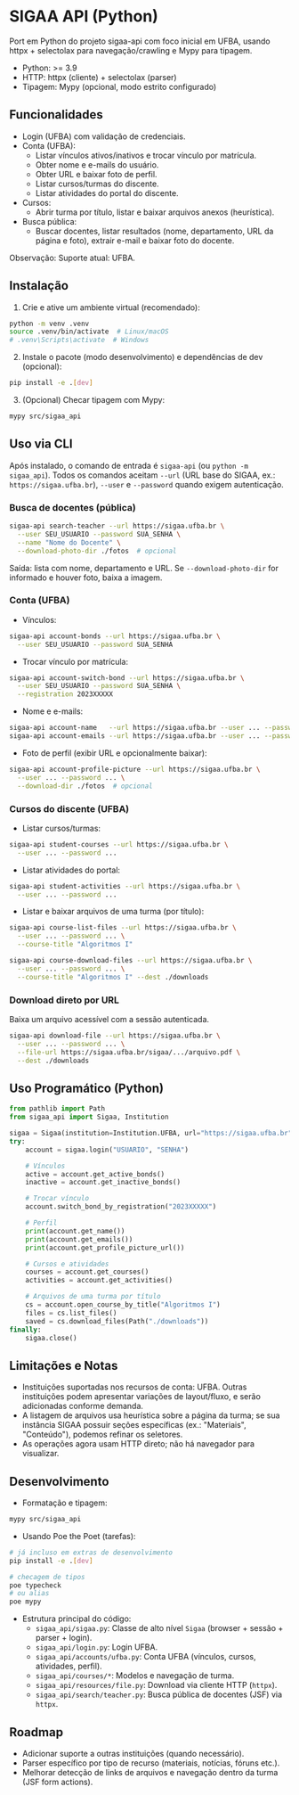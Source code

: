# SIGAA API (Python)

Port em Python do projeto sigaa-api com foco inicial em UFBA, usando httpx + selectolax para navegação/crawling e Mypy para tipagem.

- Python: >= 3.9
- HTTP: httpx (cliente) + selectolax (parser)
- Tipagem: Mypy (opcional, modo estrito configurado)

## Funcionalidades

- Login (UFBA) com validação de credenciais.
- Conta (UFBA):
  - Listar vínculos ativos/inativos e trocar vínculo por matrícula.
  - Obter nome e e-mails do usuário.
  - Obter URL e baixar foto de perfil.
  - Listar cursos/turmas do discente.
  - Listar atividades do portal do discente.
- Cursos:
  - Abrir turma por título, listar e baixar arquivos anexos (heurística).
- Busca pública:
  - Buscar docentes, listar resultados (nome, departamento, URL da página e foto), extrair e-mail e baixar foto do docente.

Observação: Suporte atual: UFBA.

## Instalação

1) Crie e ative um ambiente virtual (recomendado):

```bash
python -m venv .venv
source .venv/bin/activate  # Linux/macOS
# .venv\Scripts\activate  # Windows
```

2) Instale o pacote (modo desenvolvimento) e dependências de dev (opcional):

```bash
pip install -e .[dev]
```

3) (Opcional) Checar tipagem com Mypy:

```bash
mypy src/sigaa_api
```

## Uso via CLI

Após instalado, o comando de entrada é `sigaa-api` (ou `python -m sigaa_api`). Todos os comandos aceitam `--url` (URL base do SIGAA, ex.: `https://sigaa.ufba.br`), `--user` e `--password` quando exigem autenticação.

### Busca de docentes (pública)

```bash
sigaa-api search-teacher --url https://sigaa.ufba.br \
  --user SEU_USUARIO --password SUA_SENHA \
  --name "Nome do Docente" \
  --download-photo-dir ./fotos  # opcional
```

Saída: lista com nome, departamento e URL. Se `--download-photo-dir` for informado e houver foto, baixa a imagem.

### Conta (UFBA)

- Vínculos:

```bash
sigaa-api account-bonds --url https://sigaa.ufba.br \
  --user SEU_USUARIO --password SUA_SENHA
```

- Trocar vínculo por matrícula:

```bash
sigaa-api account-switch-bond --url https://sigaa.ufba.br \
  --user SEU_USUARIO --password SUA_SENHA \
  --registration 2023XXXXX
```

- Nome e e-mails:

```bash
sigaa-api account-name   --url https://sigaa.ufba.br --user ... --password ...
sigaa-api account-emails --url https://sigaa.ufba.br --user ... --password ...
```

- Foto de perfil (exibir URL e opcionalmente baixar):

```bash
sigaa-api account-profile-picture --url https://sigaa.ufba.br \
  --user ... --password ... \
  --download-dir ./fotos  # opcional
```

### Cursos do discente (UFBA)

- Listar cursos/turmas:

```bash
sigaa-api student-courses --url https://sigaa.ufba.br \
  --user ... --password ...
```

- Listar atividades do portal:

```bash
sigaa-api student-activities --url https://sigaa.ufba.br \
  --user ... --password ...
```

- Listar e baixar arquivos de uma turma (por título):

```bash
sigaa-api course-list-files --url https://sigaa.ufba.br \
  --user ... --password ... \
  --course-title "Algoritmos I"

sigaa-api course-download-files --url https://sigaa.ufba.br \
  --user ... --password ... \
  --course-title "Algoritmos I" --dest ./downloads
```

### Download direto por URL

Baixa um arquivo acessível com a sessão autenticada.

```bash
sigaa-api download-file --url https://sigaa.ufba.br \
  --user ... --password ... \
  --file-url https://sigaa.ufba.br/sigaa/.../arquivo.pdf \
  --dest ./downloads
```

## Uso Programático (Python)

```python
from pathlib import Path
from sigaa_api import Sigaa, Institution

sigaa = Sigaa(institution=Institution.UFBA, url="https://sigaa.ufba.br")
try:
    account = sigaa.login("USUARIO", "SENHA")

    # Vínculos
    active = account.get_active_bonds()
    inactive = account.get_inactive_bonds()

    # Trocar vínculo
    account.switch_bond_by_registration("2023XXXXX")

    # Perfil
    print(account.get_name())
    print(account.get_emails())
    print(account.get_profile_picture_url())

    # Cursos e atividades
    courses = account.get_courses()
    activities = account.get_activities()

    # Arquivos de uma turma por título
    cs = account.open_course_by_title("Algoritmos I")
    files = cs.list_files()
    saved = cs.download_files(Path("./downloads"))
finally:
    sigaa.close()
```

## Limitações e Notas

- Instituições suportadas nos recursos de conta: UFBA. Outras instituições podem apresentar variações de layout/fluxo, e serão adicionadas conforme demanda.
- A listagem de arquivos usa heurística sobre a página da turma; se sua instância SIGAA possuir seções específicas (ex.: "Materiais", "Conteúdo"), podemos refinar os seletores.
- As operações agora usam HTTP direto; não há navegador para visualizar.

## Desenvolvimento

- Formatação e tipagem:

```bash
mypy src/sigaa_api
```

- Usando Poe the Poet (tarefas):

```bash
# já incluso em extras de desenvolvimento
pip install -e .[dev]

# checagem de tipos
poe typecheck
# ou alias
poe mypy
```

- Estrutura principal do código:
  - `sigaa_api/sigaa.py`: Classe de alto nível `Sigaa` (browser + sessão + parser + login).
  - `sigaa_api/login.py`: Login UFBA.
  - `sigaa_api/accounts/ufba.py`: Conta UFBA (vínculos, cursos, atividades, perfil).
  - `sigaa_api/courses/*`: Modelos e navegação de turma.
  - `sigaa_api/resources/file.py`: Download via cliente HTTP (`httpx`).
  - `sigaa_api/search/teacher.py`: Busca pública de docentes (JSF) via `httpx`.

## Roadmap

- Adicionar suporte a outras instituições (quando necessário).
- Parser específico por tipo de recurso (materiais, notícias, fóruns etc.).
- Melhorar detecção de links de arquivos e navegação dentro da turma (JSF form actions).
